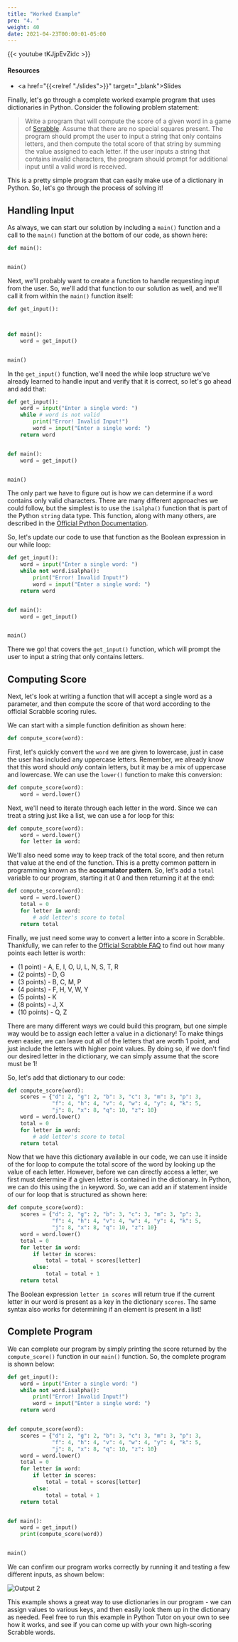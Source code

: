 ```yaml
---
title: "Worked Example"
pre: "4. "
weight: 40
date: 2021-04-23T00:00:01-05:00
---
```


{{< youtube tKJjpEvZidc >}}

#### Resources

* <a href="{{<relref "./slides">}}" target="_blank">Slides</a>

Finally, let's go through a complete worked example program that uses dictionaries in Python. Consider the following problem statement:

> Write a program that will compute the score of a given word in a game of [Scrabble](https://en.wikipedia.org/wiki/Scrabble). Assume that there are no special squares present. The program should prompt the user to input a string that only contains letters, and then compute the total score of that string by summing the value assigned to each letter. If the user inputs a string that contains invalid characters, the program should prompt for additional input until a valid word is received.

This is a pretty simple program that can easily make use of a dictionary in Python. So, let's go through the process of solving it!

## Handling Input

As always, we can start our solution by including a `main()` function and a call to the `main()` function at the bottom of our code, as shown here:

```python
def main():


main()
```

Next, we'll probably want to create a function to handle requesting input from the user. So, we'll add that function to our solution as well, and we'll call it from within the `main()` function itself:

```python
def get_input():



def main():
    word = get_input()


main()
```

In the `get_input()` function, we'll need the while loop structure we've already learned to handle input and verify that it is correct, so let's go ahead and add that:

```python
def get_input():
    word = input("Enter a single word: ")
    while # word is not valid
        print("Error! Invalid Input!")
        word = input("Enter a single word: ")
    return word


def main():
    word = get_input()


main()
```

The only part we have to figure out is how we can determine if a word contains only valid characters. There are many different approaches we could follow, but the simplest is to use the `isalpha()` function that is part of the Python `string` data type. This function, along with many others, are described in the [Official Python Documentation](https://docs.python.org/3.6/library/stdtypes.html#text-sequence-type-str). 

So, let's update our code to use that function as the Boolean expression in our while loop:

```python
def get_input():
    word = input("Enter a single word: ")
    while not word.isalpha():
        print("Error! Invalid Input!")
        word = input("Enter a single word: ")
    return word


def main():
    word = get_input()


main()
```

There we go! that covers the `get_input()` function, which will prompt the user to input a string that only contains letters. 

## Computing Score

Next, let's look at writing a function that will accept a single word as a parameter, and then compute the score of that word according to the official Scrabble scoring rules. 

We can start with a simple function definition as shown here:

```python
def compute_score(word):

```

First, let's quickly convert the `word` we are given to lowercase, just in case the user has included any uppercase letters. Remember, we already know that this word should _only_ contain letters, but it may be a mix of uppercase and lowercase. We can use the `lower()` function to make this conversion:

```python
def compute_score(word):
    word = word.lower()

```

Next, we'll need to iterate through each letter in the word. Since we can treat a string just like a list, we can use a for loop for this:

```python
def compute_score(word):
    word = word.lower()
    for letter in word:

```

We'll also need some way to keep track of the total score, and then return that value at the end of the function. This is a pretty common pattern in programming known as the **accumulator pattern**. So, let's add a `total` variable to our program, starting it at $0$ and then returning it at the end:

```python
def compute_score(word):
    word = word.lower()
    total = 0
    for letter in word:
        # add letter's score to total
    return total
```

Finally, we just need some way to convert a letter into a score in Scrabble. Thankfully, we can refer to the [Official Scrabble FAQ](https://scrabble.hasbro.com/en-us/faq) to find out how many points each letter is worth:

* (1 point) - A, E, I, O, U, L, N, S, T, R
* (2 points) - D, G
* (3 points) - B, C, M, P
* (4 points) - F, H, V, W, Y
* (5 points) - K
* (8 points) - J, X
* (10 points) - Q, Z

There are many different ways we could build this program, but one simple way would be to assign each letter a value in a dictionary! To make things even easier, we can leave out all of the letters that are worth 1 point, and just include the letters with higher point values. By doing so, if we don't find our desired letter in the dictionary, we can simply assume that the score must be 1!

So, let's add that dictionary to our code:

```python
def compute_score(word):
    scores = {"d": 2, "g": 2, "b": 3, "c": 3, "m": 3, "p": 3, 
              "f": 4, "h": 4, "v": 4, "w": 4, "y": 4, "k": 5, 
              "j": 8, "x": 8, "q": 10, "z": 10}
    word = word.lower()
    total = 0
    for letter in word:
        # add letter's score to total
    return total
```

Now that we have this dictionary available in our code, we can use it inside of the for loop to compute the total score of the word by looking up the value of each letter. However, before we can directly access a letter, we first must determine if a given letter is contained in the dictionary. In Python, we can do this using the `in` keyword. So, we can add an if statement inside of our for loop that is structured as shown here:

```python
def compute_score(word):
    scores = {"d": 2, "g": 2, "b": 3, "c": 3, "m": 3, "p": 3, 
              "f": 4, "h": 4, "v": 4, "w": 4, "y": 4, "k": 5, 
              "j": 8, "x": 8, "q": 10, "z": 10}
    word = word.lower()
    total = 0
    for letter in word:
        if letter in scores:
            total = total + scores[letter]
        else:
            total = total + 1
    return total
```

The Boolean expression `letter in scores` will return true if the current letter in our word is present as a key in the dictionary `scores`. The same syntax also works for determining if an element is present in a list!

## Complete Program

We can complete our program by simply printing the score returned by the `compute_score()` function in our `main()` function. So, the complete program is shown below:

```python
def get_input():
    word = input("Enter a single word: ")
    while not word.isalpha():
        print("Error! Invalid Input!")
        word = input("Enter a single word: ")
    return word


def compute_score(word):
    scores = {"d": 2, "g": 2, "b": 3, "c": 3, "m": 3, "p": 3, 
              "f": 4, "h": 4, "v": 4, "w": 4, "y": 4, "k": 5, 
              "j": 8, "x": 8, "q": 10, "z": 10}
    word = word.lower()
    total = 0
    for letter in word:
        if letter in scores:
            total = total + scores[letter]
        else:
            total = total + 1
    return total


def main():
    word = get_input()
    print(compute_score(word))


main()
```

We can confirm our program works correctly by running it and testing a few different inputs, as shown below:

![Output 2](/images/lab14/output2.png)

This example shows a great way to use dictionaries in our program - we can assign values to various keys, and then easily look them up in the dictionary as needed. Feel free to run this example in Python Tutor on your own to see how it works, and see if you can come up with your own high-scoring Scrabble words.